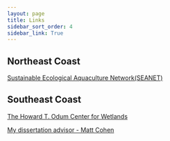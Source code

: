 ```yaml
---
layout: page
title: Links
sidebar_sort_order: 4
sidebar_link: True
---
```

## Northeast Coast
[Sustainable Ecological Aquaculture Network(SEANET)](https://umaine.edu/epscor/seanet/)

## Southeast Coast
[The Howard T. Odum Center for Wetlands](https://cfw.essie.ufl.edu/)

[My dissertation advisor - Matt Cohen](http://sfrc.ifas.ufl.edu/ecohydrology/index.html)




